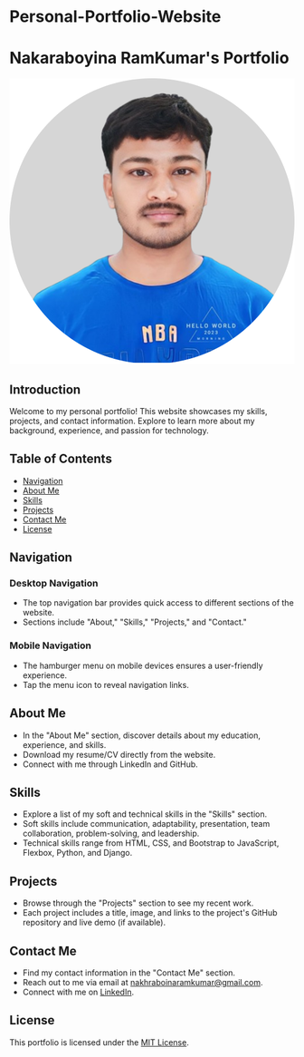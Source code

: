 # Personal-Portfolio-Website
# Nakaraboyina RamKumar's Portfolio

![Portfolio Preview](./assets/ram.png)

## Introduction

Welcome to my personal portfolio! This website showcases my skills, projects, and contact information. Explore to learn more about my background, experience, and passion for technology.

## Table of Contents

- [Navigation](#navigation)
- [About Me](#about-me)
- [Skills](#skills)
- [Projects](#projects)
- [Contact Me](#contact-me)
- [License](#license)

## Navigation

### Desktop Navigation

- The top navigation bar provides quick access to different sections of the website.
- Sections include "About," "Skills," "Projects," and "Contact."

### Mobile Navigation

- The hamburger menu on mobile devices ensures a user-friendly experience.
- Tap the menu icon to reveal navigation links.

## About Me

- In the "About Me" section, discover details about my education, experience, and skills.
- Download my resume/CV directly from the website.
- Connect with me through LinkedIn and GitHub.

## Skills

- Explore a list of my soft and technical skills in the "Skills" section.
- Soft skills include communication, adaptability, presentation, team collaboration, problem-solving, and leadership.
- Technical skills range from HTML, CSS, and Bootstrap to JavaScript, Flexbox, Python, and Django.

## Projects

- Browse through the "Projects" section to see my recent work.
- Each project includes a title, image, and links to the project's GitHub repository and live demo (if available).

## Contact Me

- Find my contact information in the "Contact Me" section.
- Reach out to me via email at [nakhraboinaramkumar@gmail.com](mailto:nakhraboinaramkumar@gmail.com).
- Connect with me on [LinkedIn](https://www.linkedin.com/in/nakaraboyina-ram-kumar).

## License

This portfolio is licensed under the [MIT License](LICENSE).

